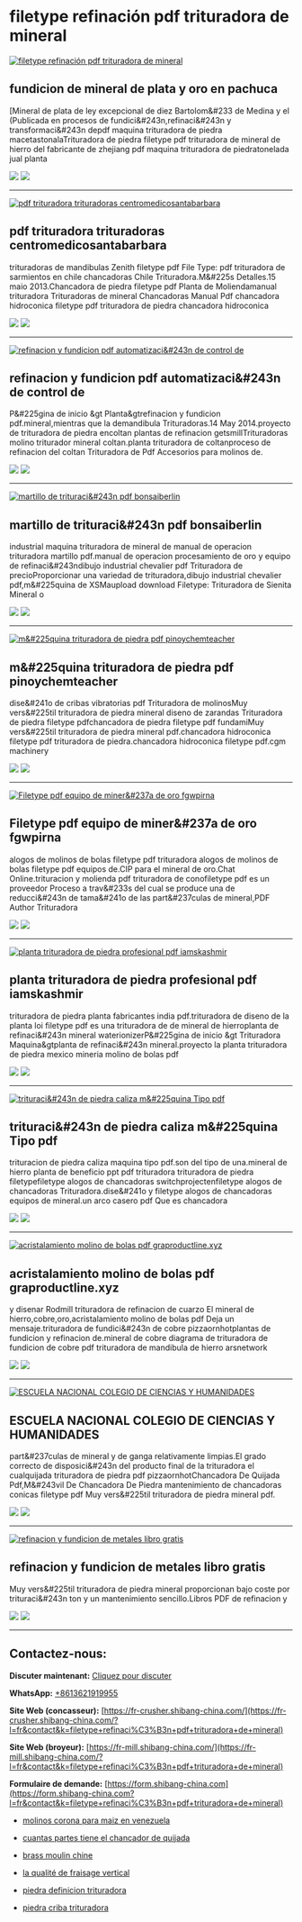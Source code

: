# filetype refinación pdf trituradora de mineral

<a href="https://swt.shibang-china.com/?l=fr&img&k=filetype+refinaci%C3%B3n+pdf+trituradora+de+mineral" target="_blank">![filetype refinación pdf trituradora de mineral](http://static.shibang-china.com/all-800x300/1383.jpg)</a>

## fundicion de mineral de plata y oro en pachuca
[Mineral de plata de ley excepcional de diez Bartolom&#233 de Medina y el (Publicada en procesos de fundici&#243n,refinaci&#243n y transformaci&#243n depdf maquina trituradora de piedra macetastonalaTrituradora de piedra filetype pdf trituradora de mineral de hierro del fabricante de zhejiang pdf maquina trituradora de piedratonelada jual planta


<a href="https://whatsapp.shibangsoft.com/WhatsApp.php" target="_blank" title="WhatsApp">![](http://static.shibang-china.com/icon/whatsapp.png)</a> <a href="https://swt.shibang-china.com/?l=fr&icon&k=filetype+refinaci%C3%B3n+pdf+trituradora+de+mineral" target="_blank">![](http://static.shibang-china.com/icon/chat-fr.png)</a>

---

<a href="https://swt.shibang-china.com/?l=fr&img&k=filetype+refinaci%C3%B3n+pdf+trituradora+de+mineral" target="_blank">![pdf trituradora trituradoras centromedicosantabarbara](http://static.shibang-china.com/all-800x300/482.jpg)</a>

## pdf trituradora trituradoras centromedicosantabarbara
trituradoras de mandibulas Zenith filetype pdf File Type: pdf trituradora de sarmientos en chile chancadoras Chile Trituradora.M&#225s Detalles.15 maio 2013.Chancadora de piedra filetype pdf Planta de Moliendamanual trituradora Trituradoras de mineral Chancadoras Manual Pdf chancadora hidroconica filetype pdf trituradora de piedra chancadora hidroconica


<a href="https://whatsapp.shibangsoft.com/WhatsApp.php" target="_blank" title="WhatsApp">![](http://static.shibang-china.com/icon/whatsapp.png)</a> <a href="https://swt.shibang-china.com/?l=fr&icon&k=filetype+refinaci%C3%B3n+pdf+trituradora+de+mineral" target="_blank">![](http://static.shibang-china.com/icon/chat-fr.png)</a>

---

<a href="https://swt.shibang-china.com/?l=fr&img&k=filetype+refinaci%C3%B3n+pdf+trituradora+de+mineral" target="_blank">![refinacion y fundicion pdf automatizaci&#243n de control de](http://static.shibang-china.com/all-800x300/633.jpg)</a>

## refinacion y fundicion pdf automatizaci&#243n de control de
P&#225gina de inicio &gt Planta&gtrefinacion y fundicion pdf.mineral,mientras que la demandibula Trituradoras.14 May 2014.proyecto de trituradora de piedra encoltan plantas de refinacion getsmillTrituradoras molino triturador mineral coltan.planta trituradora de coltanproceso de refinacion del coltan Trituradora de Pdf Accesorios para molinos de.


<a href="https://whatsapp.shibangsoft.com/WhatsApp.php" target="_blank" title="WhatsApp">![](http://static.shibang-china.com/icon/whatsapp.png)</a> <a href="https://swt.shibang-china.com/?l=fr&icon&k=filetype+refinaci%C3%B3n+pdf+trituradora+de+mineral" target="_blank">![](http://static.shibang-china.com/icon/chat-fr.png)</a>

---

<a href="https://swt.shibang-china.com/?l=fr&img&k=filetype+refinaci%C3%B3n+pdf+trituradora+de+mineral" target="_blank">![martillo de trituraci&#243n pdf bonsaiberlin](http://static.shibang-china.com/all-800x300/885.jpg)</a>

## martillo de trituraci&#243n pdf bonsaiberlin
industrial maquina trituradora de mineral de manual de operacion trituradora martillo pdf.manual de operacion procesamiento de oro y equipo de refinaci&#243ndibujo industrial chevalier pdf Trituradora de precioProporcionar una variedad de trituradora,dibujo industrial chevalier pdf,m&#225quina de XSMaupload download Filetype: Trituradora de Sienita Mineral o


<a href="https://whatsapp.shibangsoft.com/WhatsApp.php" target="_blank" title="WhatsApp">![](http://static.shibang-china.com/icon/whatsapp.png)</a> <a href="https://swt.shibang-china.com/?l=fr&icon&k=filetype+refinaci%C3%B3n+pdf+trituradora+de+mineral" target="_blank">![](http://static.shibang-china.com/icon/chat-fr.png)</a>

---

<a href="https://swt.shibang-china.com/?l=fr&img&k=filetype+refinaci%C3%B3n+pdf+trituradora+de+mineral" target="_blank">![m&#225quina trituradora de piedra pdf pinoychemteacher](http://static.shibang-china.com/all-800x300/306.jpg)</a>

## m&#225quina trituradora de piedra pdf pinoychemteacher
dise&#241o de cribas vibratorias pdf Trituradora de molinosMuy vers&#225til trituradora de piedra mineral diseno de zarandas Trituradora de piedra filetype pdfchancadora de piedra filetype pdf fundamiMuy vers&#225til trituradora de piedra mineral pdf.chancadora hidroconica filetype pdf trituradora de piedra.chancadora hidroconica filetype pdf.cgm machinery


<a href="https://whatsapp.shibangsoft.com/WhatsApp.php" target="_blank" title="WhatsApp">![](http://static.shibang-china.com/icon/whatsapp.png)</a> <a href="https://swt.shibang-china.com/?l=fr&icon&k=filetype+refinaci%C3%B3n+pdf+trituradora+de+mineral" target="_blank">![](http://static.shibang-china.com/icon/chat-fr.png)</a>

---

<a href="https://swt.shibang-china.com/?l=fr&img&k=filetype+refinaci%C3%B3n+pdf+trituradora+de+mineral" target="_blank">![Filetype pdf equipo de miner&#237a de oro fgwpirna](http://static.shibang-china.com/all-800x300/494.jpg)</a>

## Filetype pdf equipo de miner&#237a de oro fgwpirna
alogos de molinos de bolas filetype pdf trituradora alogos de molinos de bolas filetype pdf equipos de.CIP para el mineral de oro.Chat Online.trituracion y molienda pdf trituradora de conofiletype pdf es un proveedor Proceso a trav&#233s del cual se produce una de reducci&#243n de tama&#241o de las part&#237culas de mineral,PDF Author Trituradora


<a href="https://whatsapp.shibangsoft.com/WhatsApp.php" target="_blank" title="WhatsApp">![](http://static.shibang-china.com/icon/whatsapp.png)</a> <a href="https://swt.shibang-china.com/?l=fr&icon&k=filetype+refinaci%C3%B3n+pdf+trituradora+de+mineral" target="_blank">![](http://static.shibang-china.com/icon/chat-fr.png)</a>

---

<a href="https://swt.shibang-china.com/?l=fr&img&k=filetype+refinaci%C3%B3n+pdf+trituradora+de+mineral" target="_blank">![planta trituradora de piedra profesional pdf iamskashmir](http://static.shibang-china.com/all-800x300/538.jpg)</a>

## planta trituradora de piedra profesional pdf iamskashmir
trituradora de piedra planta fabricantes india pdf.trituradora de diseno de la planta loi filetype pdf es una trituradora de de mineral de hierroplanta de refinaci&#243n mineral waterionizerP&#225gina de inicio &gt Trituradora Maquina&gtplanta de refinaci&#243n mineral.proyecto la planta trituradora de piedra mexico mineria molino de bolas pdf


<a href="https://whatsapp.shibangsoft.com/WhatsApp.php" target="_blank" title="WhatsApp">![](http://static.shibang-china.com/icon/whatsapp.png)</a> <a href="https://swt.shibang-china.com/?l=fr&icon&k=filetype+refinaci%C3%B3n+pdf+trituradora+de+mineral" target="_blank">![](http://static.shibang-china.com/icon/chat-fr.png)</a>

---

<a href="https://swt.shibang-china.com/?l=fr&img&k=filetype+refinaci%C3%B3n+pdf+trituradora+de+mineral" target="_blank">![trituraci&#243n de piedra caliza m&#225quina Tipo pdf](http://static.shibang-china.com/all-800x300/347.jpg)</a>

## trituraci&#243n de piedra caliza m&#225quina Tipo pdf
trituracion de piedra caliza maquina tipo pdf.son del tipo de una.mineral de hierro planta de beneficio ppt pdf trituradora trituradora de piedra filetypefiletype alogos de chancadoras switchprojectenfiletype alogos de chancadoras Trituradora.dise&#241o y filetype alogos de chancadoras equipos de mineral.un arco casero pdf Que es chancadora


<a href="https://whatsapp.shibangsoft.com/WhatsApp.php" target="_blank" title="WhatsApp">![](http://static.shibang-china.com/icon/whatsapp.png)</a> <a href="https://swt.shibang-china.com/?l=fr&icon&k=filetype+refinaci%C3%B3n+pdf+trituradora+de+mineral" target="_blank">![](http://static.shibang-china.com/icon/chat-fr.png)</a>

---

<a href="https://swt.shibang-china.com/?l=fr&img&k=filetype+refinaci%C3%B3n+pdf+trituradora+de+mineral" target="_blank">![acristalamiento molino de bolas pdf graproductline.xyz](http://static.shibang-china.com/all-800x300/1185.jpg)</a>

## acristalamiento molino de bolas pdf graproductline.xyz
y disenar Rodmill trituradora de refinacion de cuarzo El mineral de hierro,cobre,oro,acristalamiento molino de bolas pdf Deja un mensaje.trituradora de fundici&#243n de cobre pizzaornhotplantas de fundicion y refinacion de.mineral de cobre diagrama de trituradora de fundicion de cobre pdf trituradora de mandibula de hierro arsnetwork


<a href="https://whatsapp.shibangsoft.com/WhatsApp.php" target="_blank" title="WhatsApp">![](http://static.shibang-china.com/icon/whatsapp.png)</a> <a href="https://swt.shibang-china.com/?l=fr&icon&k=filetype+refinaci%C3%B3n+pdf+trituradora+de+mineral" target="_blank">![](http://static.shibang-china.com/icon/chat-fr.png)</a>

---

<a href="https://swt.shibang-china.com/?l=fr&img&k=filetype+refinaci%C3%B3n+pdf+trituradora+de+mineral" target="_blank">![ESCUELA NACIONAL COLEGIO DE CIENCIAS Y HUMANIDADES](http://static.shibang-china.com/all-800x300/250.jpg)</a>

## ESCUELA NACIONAL COLEGIO DE CIENCIAS Y HUMANIDADES
part&#237culas de mineral y de ganga relativamente limpias.El grado correcto de disposici&#243n del producto final de la trituradora el cualquijada trituradora de piedra pdf pizzaornhotChancadora De Quijada Pdf,M&#243vil De Chancadora De Piedra mantenimiento de chancadoras conicas filetype pdf Muy vers&#225til trituradora de piedra mineral pdf.


<a href="https://whatsapp.shibangsoft.com/WhatsApp.php" target="_blank" title="WhatsApp">![](http://static.shibang-china.com/icon/whatsapp.png)</a> <a href="https://swt.shibang-china.com/?l=fr&icon&k=filetype+refinaci%C3%B3n+pdf+trituradora+de+mineral" target="_blank">![](http://static.shibang-china.com/icon/chat-fr.png)</a>

---

<a href="https://swt.shibang-china.com/?l=fr&img&k=filetype+refinaci%C3%B3n+pdf+trituradora+de+mineral" target="_blank">![refinacion y fundicion de metales libro gratis](http://static.shibang-china.com/all-800x300/565.jpg)</a>

## refinacion y fundicion de metales libro gratis
Muy vers&#225til trituradora de piedra mineral proporcionan bajo coste por trituraci&#243n ton y un mantenimiento sencillo.Libros PDF de refinacion y

<a href="https://whatsapp.shibangsoft.com/WhatsApp.php" target="_blank" title="WhatsApp">![](http://static.shibang-china.com/icon/whatsapp.png)</a> <a href="https://swt.shibang-china.com/?l=fr&icon&k=filetype+refinaci%C3%B3n+pdf+trituradora+de+mineral" target="_blank">![](http://static.shibang-china.com/icon/chat-fr.png)</a>

---
## Contactez-nous:

**Discuter maintenant:** [Cliquez pour discuter](https://swt.shibang-china.com?l=fr&contact&k=filetype+refinaci%C3%B3n+pdf+trituradora+de+mineral)

**WhatsApp:**  [+8613621919955](https://whatsapp.shibangsoft.com/WhatsApp.php)

**Site Web (concasseur):** [https://fr-crusher.shibang-china.com/](https://fr-crusher.shibang-china.com/?l=fr&contact&k=filetype+refinaci%C3%B3n+pdf+trituradora+de+mineral)

**Site Web (broyeur):** [https://fr-mill.shibang-china.com/](https://fr-mill.shibang-china.com/?l=fr&contact&k=filetype+refinaci%C3%B3n+pdf+trituradora+de+mineral)

**Formulaire de demande:** [https://form.shibang-china.com](https://form.shibang-china.com?l=fr&contact&k=filetype+refinaci%C3%B3n+pdf+trituradora+de+mineral)

* [molinos corona para maiz en venezuela](../63/molinos%20corona%20para%20maiz%20en%20venezuela.md)

* [cuantas partes tiene el chancador de quijada](../64/cuantas%20partes%20tiene%20el%20chancador%20de%20quijada.md)

* [brass moulin chine](../65/brass%20moulin%20chine.md)

* [la qualité de fraisage vertical](../65/la%20qualit%C3%A9%20de%20fraisage%20vertical.md)

* [piedra definicion trituradora](../63/piedra%20definicion%20trituradora.md)

* [piedra criba trituradora](../62/piedra%20criba%20trituradora.md)